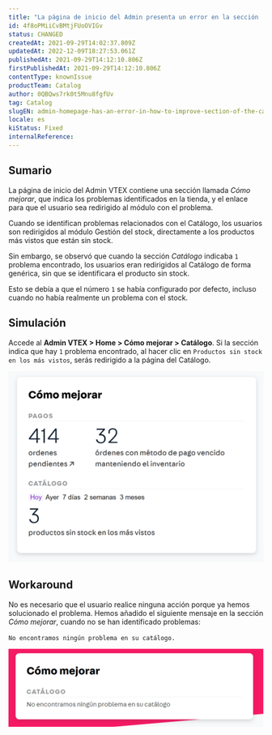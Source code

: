 ```yaml
---
title: "La página de inicio del Admin presenta un error en la sección 'Cómo mejorar' del Catálogo"
id: 4f8oPMiiCvBMtjFUoOVIGv
status: CHANGED
createdAt: 2021-09-29T14:02:37.809Z
updatedAt: 2022-12-09T18:27:53.061Z
publishedAt: 2021-09-29T14:12:10.806Z
firstPublishedAt: 2021-09-29T14:12:10.806Z
contentType: knownIssue
productTeam: Catalog
author: 0QBQws7rk0t5Mnu8fgfUv
tag: Catalog
slugEN: admin-homepage-has-an-error-in-how-to-improve-section-of-the-catalog
locale: es
kiStatus: Fixed
internalReference: 
---
```


## Sumario

La página de inicio del Admin VTEX contiene una sección llamada *Cómo mejorar*, que indica los problemas identificados en la tienda, y el enlace para que el usuario sea redirigido al módulo con el problema. 

Cuando se identifican problemas relacionados con el Catálogo, los usuarios son redirigidos al módulo Gestión del stock, directamente a los productos más vistos que están sin stock. 

Sin embargo, se observó que cuando la sección *Catálogo* indicaba `1` problema encontrado, los usuarios eran redirigidos al Catálogo de forma genérica, sin que se identificara el producto sin stock.  

Esto se debía a que el número `1` se había configurado por defecto, incluso cuando no había realmente un problema con el stock. 


## Simulación

Accede al **Admin VTEX > Home > Cómo mejorar > Catálogo**. Si la sección indica que hay `1` problema encontrado, al hacer clic en `Productos sin stock en los más vistos`, serás redirigido a la página del Catálogo.

![Como melhorar ES](https://raw.githubusercontent.com/vtexdocs/help-center-content/refs/heads/main/docs/es/known-issues/Catalog/la-pagina-de-inicio-del-admin-presenta-un-error-en-la-seccion-como-mejorar_1.png)


## Workaround

No es necesario que el usuario realice ninguna acción porque ya hemos solucionado el problema. Hemos añadido el siguiente mensaje en la sección *Cómo mejorar*, cuando no se han identificado problemas: 

`No encontramos ningún problema en su catálogo.`

![Como melhorar fixed ES](https://raw.githubusercontent.com/vtexdocs/help-center-content/refs/heads/main/docs/es/known-issues/Catalog/la-pagina-de-inicio-del-admin-presenta-un-error-en-la-seccion-como-mejorar_2.png)


